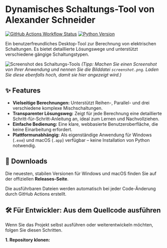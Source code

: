 # Dynamisches Schaltungs-Tool von Alexander Schneider

[![GitHub Actions Workflow Status](https://img.shields.io/github/actions/workflow/status/arn0ld87/Dynamisches-Schaltungs-Tool/build.yml?branch=main&style=for-the-badge)](https://github.com/arn0ld87/Dynamisches-Schaltungs-Tool/actions)
[![Python Version](https://img.shields.io/badge/python-3.10-blue.svg?style=for-the-badge)](https://www.python.org/downloads/release/python-3100/)

Ein benutzerfreundliches Desktop-Tool zur Berechnung von elektrischen Schaltungen. Es bietet detaillierte Lösungswege und unterstützt verschiedene gängige Schaltungstypen.

![Screenshot des Schaltungs-Tools](httpsg-tool.png)
*(Tipp: Machen Sie einen Screenshot von Ihrer Anwendung und nennen Sie die Bilddatei `screenshot.png`. Laden Sie diese ebenfalls hoch, damit sie hier angezeigt wird.)*

## ✨ Features

-   **Vielseitige Berechnungen:** Unterstützt Reihen-, Parallel- und drei verschiedene komplexe Mischschaltungen.
-   **Transparenter Lösungsweg:** Zeigt für jede Berechnung eine detaillierte Schritt-für-Schritt-Anleitung an, ideal zum Lernen und Nachvollziehen.
-   **Einfache Bedienung:** Eine klare, webbasierte Benutzeroberfläche, die keine Einarbeitung erfordert.
-   **Plattformunabhängig:** Als eigenständige Anwendung für Windows (`.exe`) und macOS (`.app`) verfügbar – keine Installation von Python notwendig.

## 🚀 Downloads

Die neuesten, stabilen Versionen für Windows und macOS finden Sie auf der offiziellen
**Releases-Seite**.

Die ausführbaren Dateien werden automatisch bei jeder Code-Änderung durch GitHub Actions erstellt.

## 🛠️ Für Entwickler: Aus dem Quellcode ausführen

Wenn Sie das Projekt selbst ausführen oder weiterentwickeln möchten, folgen Sie diesen Schritten.

**1. Repository klonen:**
